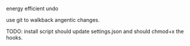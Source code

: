 energy efficient undo

use git to walkback angentic changes.

TODO:
install script should update settings.json and should chmod+x the hooks.
